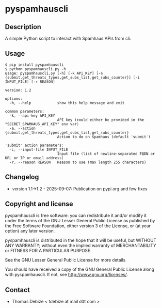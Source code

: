 pyspamhauscli
=============

Description
-----------
A simple Python script to interact with Spamhaus APIs from cli.


Usage
-----
```
$ pip install pyspamhauscli
$ python pyspamhauscli.py -h
usage: pyspamhauscli.py [-h] [-k API_KEY] [-a {submit,get_threats_types,get_subs_list,get_subs_counter}] [-i INPUT_FILE] [-r REASON]

version: 1.2

options:
  -h, --help            show this help message and exit

common parameters:
  -k, --api-key API_KEY
                        API key (could either be provided in the "SECRET_SPAMHAUS_API_KEY" env var)
  -a, --action {submit,get_threats_types,get_subs_list,get_subs_counter}
                        Action to do on Spamhaus (default 'submit')

'submit' action parameters:
  -i, --input-file INPUT_FILE
                        Input file (list of newline-separated FQDN or URL or IP or email address)
  -r, --reason REASON   Reason to use (max length 255 characters)
```
  

Changelog
---------
* version 1.1->1.2 - 2025-09-07: Publication on pypi.org and few fixes

Copyright and license
---------------------

pyspamhauscli is free software: you can redistribute it and/or modify it under the terms of the GNU Lesser General Public License as published by the Free Software Foundation, either version 3 of the License, or (at your option) any later version.

pyspamhauscli is distributed in the hope that it will be useful, but WITHOUT ANY WARRANTY; without even the implied warranty of MERCHANTABILITY or FITNESS FOR A PARTICULAR PURPOSE.  

See the GNU Lesser General Public License for more details.

You should have received a copy of the GNU General Public License along with pyspamhauscli. 
If not, see http://www.gnu.org/licenses/.

Contact
-------
* Thomas Debize < tdebize at mail d0t com >